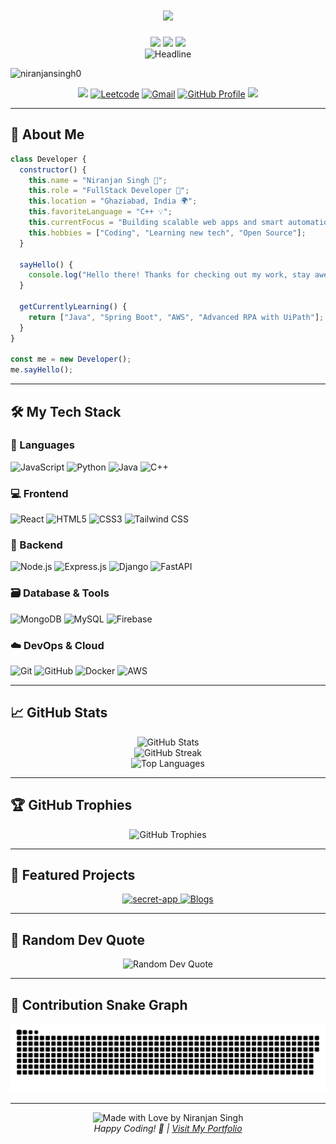 <h1 align="center" style="color:#faebee">
  <img height="40px" src="https://img.shields.io/badge/-Hello world!👋-faebee?&style=for-the-badge&logoWidth=50" />
</h1>
<div align="center">
  <img height="40px" src="https://img.shields.io/badge/-I'm-faebee?&style=for-the-badge&logoWidth=50" />
  <img height="40px" src="https://img.shields.io/badge/-Niranjan%20Singh-8A2BE2?&style=for-the-badge&logoWidth=50" />
  <img height="40px" src="https://img.shields.io/badge/-Full%20Stack%20Developer-faebee?&style=for-the-badge&logoWidth=50" />

  <br>

  <img src="https://readme-typing-svg.herokuapp.com/?color=8A2BE2%&size=32&center=true&vCenter=true&width=600&height=50&pause=1000&vCenter=true&background=faebee&lines=Hi+there+I%27m+Niranjan+Singh+%F0%9F%91%8B;Full-stack+Developer;Problem+Solver+%26+Code+Enthusiast" alt="Headline" />

<p align="left"> <img src="https://komarev.com/ghpvc/?username=niranjansingh0&label=Profile%20views&color=0e75b6&style=flat" alt="niranjansingh0" /> </p>

<a href="https://www.linkedin.com/in/niranjan-singh-56541126b/"><img src="https://img.shields.io/badge/LinkedIn-0077B5?style=for-the-badge&logo=linkedin&logoColor=white" /></a>
<a href="https://leetcode.com/u/niranjan00_/"><img src="https://img.shields.io/badge/Leetcode-FFA500?style=for-the-badge&logo=leetcode&logoColor=white" alt="Leetcode" /></a>
<a href="mailto:ns916169@gmail.com"><img src="https://img.shields.io/badge/Gmail-D14836?style=for-the-badge&logo=gmail&logoColor=white" alt="Gmail" /></a>
<a href="https://github.com/niranjansingh0/niranjansingh0"><img src="https://img.shields.io/badge/GitHub-181717?style=for-the-badge&logo=github&logoColor=white" alt="GitHub Profile" /></a>
<a href="https://niranjansingh.vercel.app/" target="_blank">
  <img  src="https://img.shields.io/badge/Visit%20My%20Portfolio-8A2BE2?style=for-the-badge&logo=vercel&logoColor=white" />
</a>
</div>




---

## 🚀 About Me

```js
class Developer {
  constructor() {
    this.name = "Niranjan Singh 🚀";
    this.role = "FullStack Developer 🎨";
    this.location = "Ghaziabad, India 🌍";
    this.favoriteLanguage = "C++ 💡";
    this.currentFocus = "Building scalable web apps and smart automations 💻";
    this.hobbies = ["Coding", "Learning new tech", "Open Source"];
  }

  sayHello() {
    console.log("Hello there! Thanks for checking out my work, stay awesome! 😎");
  }

  getCurrentlyLearning() {
    return ["Java", "Spring Boot", "AWS", "Advanced RPA with UiPath"];
  }
}

const me = new Developer();
me.sayHello();
```

---

## 🛠️ My Tech Stack

### 🧠 Languages  
![JavaScript](https://img.shields.io/badge/JavaScript-F7DF1E?style=for-the-badge&logo=javascript&logoColor=black)
![Python](https://img.shields.io/badge/Python-14354C?style=for-the-badge&logo=python&logoColor=white)
![Java](https://img.shields.io/badge/Java-ED8B00?style=for-the-badge&logo=java&logoColor=white)
![C++](https://img.shields.io/badge/C++-00599C?style=for-the-badge&logo=c%2B%2B&logoColor=white)

### 💻 Frontend  
![React](https://img.shields.io/badge/React-%2320232a.svg?style=for-the-badge&logo=react&logoColor=%2361DAFB)
![HTML5](https://img.shields.io/badge/HTML5-E34F26?style=for-the-badge&logo=html5&logoColor=white)
![CSS3](https://img.shields.io/badge/CSS3-1572B6?style=for-the-badge&logo=css3&logoColor=white)
![Tailwind CSS](https://img.shields.io/badge/Tailwind_CSS-38B2AC?style=for-the-badge&logo=tailwind-css&logoColor=white)

### 🔧 Backend  
![Node.js](https://img.shields.io/badge/Node.js-43853D?style=for-the-badge&logo=node.js&logoColor=white)
![Express.js](https://img.shields.io/badge/Express.js-404D59?style=for-the-badge&logo=express&logoColor=white)
![Django](https://img.shields.io/badge/Django-092E20?style=for-the-badge&logo=django&logoColor=white)
![FastAPI](https://img.shields.io/badge/FastAPI-005571?style=for-the-badge&logo=fastapi&logoColor=white)

### 🗃️ Database & Tools  
![MongoDB](https://img.shields.io/badge/MongoDB-4EA94B?style=for-the-badge&logo=mongodb&logoColor=white)
![MySQL](https://img.shields.io/badge/MySQL-00000F?style=for-the-badge&logo=mysql&logoColor=white)
![Firebase](https://img.shields.io/badge/Firebase-ffca28?style=for-the-badge&logo=firebase&logoColor=black)

### ☁️ DevOps & Cloud  
![Git](https://img.shields.io/badge/Git-F05032?style=for-the-badge&logo=git&logoColor=white)
![GitHub](https://img.shields.io/badge/GitHub-100000?style=for-the-badge&logo=github&logoColor=white)
![Docker](https://img.shields.io/badge/Docker-2496ED?style=for-the-badge&logo=docker&logoColor=white)
![AWS](https://img.shields.io/badge/AWS-FF9900?style=for-the-badge&logo=amazon-aws&logoColor=white)

---

## 📈 GitHub Stats

<div align="center">
  <img src="https://github-readme-stats.vercel.app/api?username=niranjansingh0&show_icons=true&locale=en&theme=dracula&hide_border=true" alt="GitHub Stats" />
</div>

<div align="center">
  <img src="https://github-readme-streak-stats.herokuapp.com/?user=niranjansingh0&theme=dracula&hide_border=true" alt="GitHub Streak" />
</div>

<div align="center">
  <img src="https://github-readme-stats.vercel.app/api/top-langs/?username=niranjansingh0&layout=compact&theme=dracula&hide_border=true" alt="Top Languages" />
</div>

---

## 🏆 GitHub Trophies
<div align="center">
  <img src="https://github-profile-trophy.vercel.app/?username=niranjansingh0&theme=dracula&no-frame=true&no-bg=false&margin-w=4&row=1" alt="GitHub Trophies" />
</div>

---

## 💼 Featured Projects

<div align="center">
  <a href="https://github.com/niranjansingh0/secret-app">
    <img src="https://github-readme-stats.vercel.app/api/pin/?username=niranjansingh0&repo=secret-app&theme=dracula&hide_border=true" alt="secret-app" />
  </a>
  <a href="https://github.com/niranjansingh0/Blogs">
    <img src="https://github-readme-stats.vercel.app/api/pin/?username=niranjansingh0&repo=Blogs&theme=dracula&hide_border=true" alt="Blogs" />
  </a>
</div>


---

## 💭 Random Dev Quote

<div align="center">
  <img src="https://quotes-github-readme.vercel.app/api?type=horizontal&theme=dracula" alt="Random Dev Quote" />
</div>

---

## 🐍 Contribution Snake Graph

<div align="center">
  <img src="https://raw.githubusercontent.com/niranjansingh0/niranjansingh0/main/dist/github-contribution-grid-snake.svg" alt="Snake animation" />
</div>



---

<div align="center">
  <img src="https://img.shields.io/badge/Made%20with-❤️%20by%20Niranjan%20Singh-8A2BE2?style=for-the-badge&logoColor=white&labelColor=8A2BE2" alt="Made with Love by Niranjan Singh" />
  <br>
  <i>Happy Coding! 🚀 | <a href="https://niranjansingh.vercel.app/">Visit My Portfolio</a></i>
</div>


